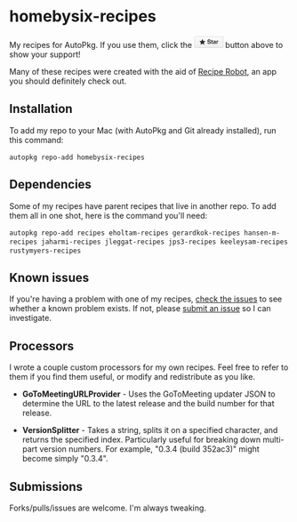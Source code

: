 # homebysix-recipes

My recipes for AutoPkg. If you use them, click the ![Star](README-images/star.png) button above to show your support!

Many of these recipes were created with the aid of [Recipe Robot](https://github.com/homebysix/recipe-robot), an app you should definitely check out.


## Installation

To add my repo to your Mac (with AutoPkg and Git already installed), run this command:

```
autopkg repo-add homebysix-recipes
```


## Dependencies

Some of my recipes have parent recipes that live in another repo. To add them all in one shot, here is the command you'll need:

```
autopkg repo-add recipes eholtam-recipes gerardkok-recipes hansen-m-recipes jaharmi-recipes jleggat-recipes jps3-recipes keeleysam-recipes rustymyers-recipes
```


## Known issues

If you're having a problem with one of my recipes, [check the issues](https://github.com/autopkg/homebysix-recipes/issues) to see whether a known problem exists. If not, please [submit an issue](https://github.com/autopkg/homebysix-recipes/issues/new) so I can investigate.


## Processors

I wrote a couple custom processors for my own recipes. Feel free to refer to them if you find them useful, or modify and redistribute as you like.

- __GoToMeetingURLProvider__ - Uses the GoToMeeting updater JSON to determine the URL to the latest release and the build number for that release.

- __VersionSplitter__ - Takes a string, splits it on a specified character, and returns the specified index. Particularly useful for breaking down multi-part version numbers. For example, "0.3.4 (build 352ac3)" might become simply "0.3.4".


## Submissions

Forks/pulls/issues are welcome. I'm always tweaking.
